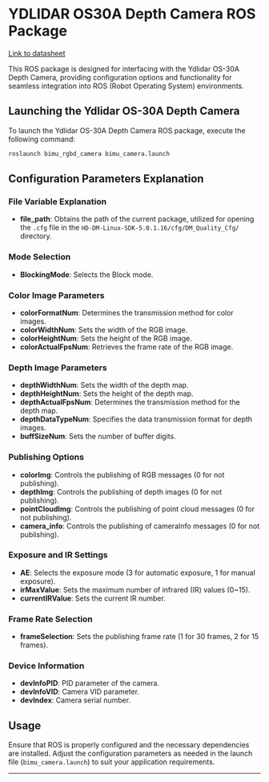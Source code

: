 # YDLIDAR OS30A Depth Camera ROS Package

[Link to datasheet](https://www.ydlidar.com/products/view/23.html)

This ROS package is designed for interfacing with the Ydlidar OS-30A Depth Camera, providing configuration options and functionality for seamless integration into ROS (Robot Operating System) environments.

## Launching the Ydlidar OS-30A Depth Camera

To launch the Ydlidar OS-30A Depth Camera ROS package, execute the following command:

```bash
roslaunch bimu_rgbd_camera bimu_camera.launch
```

## Configuration Parameters Explanation

### File Variable Explanation

- **file_path**: Obtains the path of the current package, utilized for opening the `.cfg` file in the `HD-DM-Linux-SDK-5.0.1.16/cfg/DM_Quality_Cfg/` directory.

### Mode Selection

- **BlockingMode**: Selects the Block mode.

### Color Image Parameters

- **colorFormatNum**: Determines the transmission method for color images.
- **colorWidthNum**: Sets the width of the RGB image.
- **colorHeightNum**: Sets the height of the RGB image.
- **colorActualFpsNum**: Retrieves the frame rate of the RGB image.

### Depth Image Parameters

- **depthWidthNum**: Sets the width of the depth map.
- **depthHeightNum**: Sets the height of the depth map.
- **depthActualFpsNum**: Determines the transmission method for the depth map.
- **depthDataTypeNum**: Specifies the data transmission format for depth images.
- **buffSizeNum**: Sets the number of buffer digits.

### Publishing Options

- **colorImg**: Controls the publishing of RGB messages (0 for not publishing).
- **depthImg**: Controls the publishing of depth images (0 for not publishing).
- **pointCloudImg**: Controls the publishing of point cloud messages (0 for not publishing).
- **camera_info**: Controls the publishing of cameraInfo messages (0 for not publishing).

### Exposure and IR Settings

- **AE**: Selects the exposure mode (3 for automatic exposure, 1 for manual exposure).
- **irMaxValue**: Sets the maximum number of infrared (IR) values (0~15).
- **currentIRValue**: Sets the current IR number.

### Frame Rate Selection

- **frameSelection**: Sets the publishing frame rate (1 for 30 frames, 2 for 15 frames).

### Device Information

- **devInfoPID**: PID parameter of the camera.
- **devInfoVID**: Camera VID parameter.
- **devIndex**: Camera serial number.

## Usage

Ensure that ROS is properly configured and the necessary dependencies are installed. Adjust the configuration parameters as needed in the launch file (`bimu_camera.launch`) to suit your application requirements.


---
